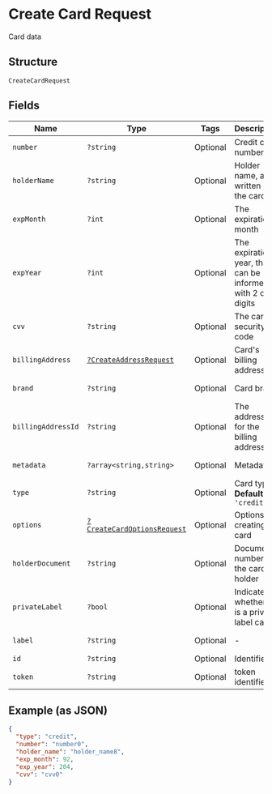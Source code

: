 
# Create Card Request

Card data

## Structure

`CreateCardRequest`

## Fields

| Name | Type | Tags | Description | Getter | Setter |
|  --- | --- | --- | --- | --- | --- |
| `number` | `?string` | Optional | Credit card number | getNumber(): ?string | setNumber(?string number): void |
| `holderName` | `?string` | Optional | Holder name, as written on the card | getHolderName(): ?string | setHolderName(?string holderName): void |
| `expMonth` | `?int` | Optional | The expiration month | getExpMonth(): ?int | setExpMonth(?int expMonth): void |
| `expYear` | `?int` | Optional | The expiration year, that can be informed with 2 or 4 digits | getExpYear(): ?int | setExpYear(?int expYear): void |
| `cvv` | `?string` | Optional | The card's security code | getCvv(): ?string | setCvv(?string cvv): void |
| `billingAddress` | [`?CreateAddressRequest`](../../doc/models/create-address-request.md) | Optional | Card's billing address | getBillingAddress(): ?CreateAddressRequest | setBillingAddress(?CreateAddressRequest billingAddress): void |
| `brand` | `?string` | Optional | Card brand | getBrand(): ?string | setBrand(?string brand): void |
| `billingAddressId` | `?string` | Optional | The address id for the billing address | getBillingAddressId(): ?string | setBillingAddressId(?string billingAddressId): void |
| `metadata` | `?array<string,string>` | Optional | Metadata | getMetadata(): ?array | setMetadata(?array metadata): void |
| `type` | `?string` | Optional | Card type<br>**Default**: `'credit'` | getType(): ?string | setType(?string type): void |
| `options` | [`?CreateCardOptionsRequest`](../../doc/models/create-card-options-request.md) | Optional | Options for creating the card | getOptions(): ?CreateCardOptionsRequest | setOptions(?CreateCardOptionsRequest options): void |
| `holderDocument` | `?string` | Optional | Document number for the card's holder | getHolderDocument(): ?string | setHolderDocument(?string holderDocument): void |
| `privateLabel` | `?bool` | Optional | Indicates whether it is a private label card | getPrivateLabel(): ?bool | setPrivateLabel(?bool privateLabel): void |
| `label` | `?string` | Optional | - | getLabel(): ?string | setLabel(?string label): void |
| `id` | `?string` | Optional | Identifier | getId(): ?string | setId(?string id): void |
| `token` | `?string` | Optional | token identifier | getToken(): ?string | setToken(?string token): void |

## Example (as JSON)

```json
{
  "type": "credit",
  "number": "number0",
  "holder_name": "holder_name8",
  "exp_month": 92,
  "exp_year": 204,
  "cvv": "cvv0"
}
```

